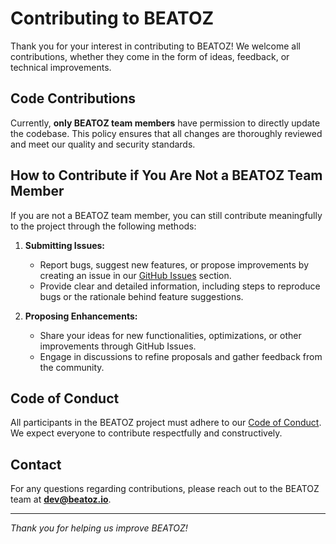 # Contributing to BEATOZ

Thank you for your interest in contributing to BEATOZ! We welcome all contributions, whether they come in the form of ideas, feedback, or technical improvements.

## Code Contributions

Currently, **only BEATOZ team members** have permission to directly update the codebase. This policy ensures that all changes are thoroughly reviewed and meet our quality and security standards.

## How to Contribute if You Are Not a BEATOZ Team Member

If you are not a BEATOZ team member, you can still contribute meaningfully to the project through the following methods:

1. **Submitting Issues:**
    - Report bugs, suggest new features, or propose improvements by creating an issue in our [GitHub Issues](https://github.com/beatoz/beatoz-go/issues) section.
    - Provide clear and detailed information, including steps to reproduce bugs or the rationale behind feature suggestions.

2. **Proposing Enhancements:**
    - Share your ideas for new functionalities, optimizations, or other improvements through GitHub Issues.
    - Engage in discussions to refine proposals and gather feedback from the community.

## Code of Conduct

All participants in the BEATOZ project must adhere to our [Code of Conduct](https://github.com/beatoz/beatoz-go/blob/main/CODE_OF_CONDUCT.md). We expect everyone to contribute respectfully and constructively.

## Contact

For any questions regarding contributions, please reach out to the BEATOZ team at **dev@beatoz.io**.

---

*Thank you for helping us improve BEATOZ!*

